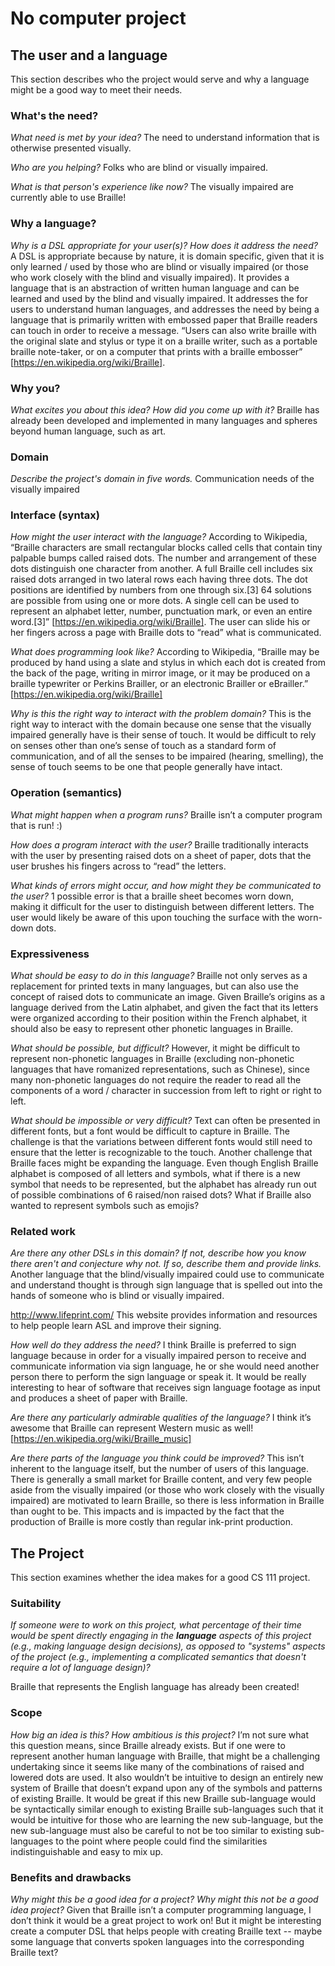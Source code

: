 # No computer project


## The user and a language
This section describes who the project would serve and why a language might be a
good way to meet their needs.


### What's the need?

_What need is met by your idea?_ 
The need to understand information that is otherwise presented visually. 

_Who are you helping?_ 
Folks who are blind or visually impaired.

_What is that person's experience like now?_ 
The visually impaired are currently able to use Braille! 


### Why a language?
_Why is a DSL appropriate for your user(s)? How does it address the need?_
A DSL is appropriate because by nature, it is domain specific, given that it is only learned / used by those who are blind or visually impaired (or those who work closely with the blind and visually impaired).
It provides a language that is an abstraction of written human language and can be learned and used by the blind and visually impaired. It addresses the for users to understand human languages, and addresses the need by being a language that is primarily written with embossed paper that Braille readers can touch in order to receive a message. “Users can also write braille with the original slate and stylus or type it on a braille writer, such as a portable braille note-taker, or on a computer that prints with a braille embosser” [https://en.wikipedia.org/wiki/Braille].


### Why you?
_What excites you about this idea? How did you come up with it?_
Braille has already been developed and implemented in many languages and spheres beyond human language, such as art. 


### Domain
_Describe the project's domain in five words._
Communication needs of the visually impaired 


### Interface (syntax)
_How might the user interact with the language?_
According to Wikipedia, “Braille characters are small rectangular blocks called cells that contain tiny palpable bumps called raised dots. The number and arrangement of these dots distinguish one character from another. A full Braille cell includes six raised dots arranged in two lateral rows each having three dots. The dot positions are identified by numbers from one through six.[3] 64 solutions are possible from using one or more dots. A single cell can be used to represent an alphabet letter, number, punctuation mark, or even an entire word.[3]” [https://en.wikipedia.org/wiki/Braille]. The user can slide his or her fingers across a page with Braille dots to “read” what is communicated. 


_What does programming look like?_
According to Wikipedia, “Braille may be produced by hand using a slate and stylus in which each dot is created from the back of the page, writing in mirror image, or it may be produced on a braille typewriter or Perkins Brailler, or an electronic Brailler or eBrailler.” [https://en.wikipedia.org/wiki/Braille]

_Why is this the right way to interact with the problem domain?_ 
 This is the right way to interact with the domain because one sense that the visually impaired generally have is their sense of touch. It would be difficult to rely on senses other than one’s sense of touch as a standard form of communication, and of all the senses to be impaired (hearing, smelling), the sense of touch seems to be one that people generally have intact. 



### Operation (semantics)
_What might happen when a program runs?_
Braille isn’t a computer program that is run! :) 

_How does a program interact with the user?_
Braille traditionally interacts with the user by presenting raised dots on a sheet of paper, dots that the user brushes his fingers across to “read” the letters. 

_What kinds of errors might occur, and how might they be communicated to the user?_
1 possible error is that a braille sheet becomes worn down, making it difficult for the user to distinguish between different letters. The user would likely be aware of this upon touching the surface with the worn-down dots. 


### Expressiveness
_What should be easy to do in this language?_
Braille not only serves as a replacement for printed texts in many languages, but can also use the concept of raised dots to communicate an image. Given Braille’s origins as a language derived from the Latin alphabet, and given the fact that its letters were organized according to their position within the French alphabet, it should also be easy to represent other phonetic languages in Braille.

_What should be possible, but difficult?_
However, it might be difficult to represent non-phonetic languages in Braille (excluding non-phonetic languages that have romanized representations, such as Chinese), since many non-phonetic languages do not require the reader to read all the components of a word / character in succession from left to right or right to left. 

_What should be impossible or very difficult?_
Text can often be presented in different fonts, but a font would be difficult to capture in Braille. The challenge is that the variations between different fonts would still need to ensure that the letter is recognizable to the touch. 
Another challenge that Braille faces might be expanding the language. Even though English Braille alphabet is composed of all letters and symbols, what if there is a new symbol that needs to be represented, but the alphabet has already run out of possible combinations of 6 raised/non raised dots? What if Braille also wanted to represent symbols such as emojis? 


### Related work
_Are there any other DSLs in this domain? If not, describe how you know there
aren't and conjecture why not. If so, describe them and provide links._
Another language that the blind/visually impaired could use to communicate and understand thought is through sign language that is spelled out into the hands of someone who is blind or visually impaired. 

http://www.lifeprint.com/ This website provides information and resources to help people learn ASL and improve their signing. 

_How well do they address the need?_
I think Braille is preferred to sign language because in order for a visually impaired person to receive and communicate information via sign language, he or she would need another person there to perform the sign language or speak it. It would be really interesting to hear of software that receives sign language footage as input and produces a sheet of paper with Braille.

_Are there any particularly admirable qualities of the language?_
I think it’s awesome that Braille can represent Western music as well! [https://en.wikipedia.org/wiki/Braille_music]

_Are there parts of the language you think could be improved?_
This isn’t inherent to the language itself, but the number of users of this language. There is generally a small market for Braille content, and very few people aside from the visually impaired (or those who work closely with the visually impaired) are motivated to learn Braille, so there is less information in Braille than ought to be. This impacts and is impacted by the fact that the production of Braille is more costly than regular ink-print production. 

## The Project
This section examines whether the idea makes for a good CS 111 project.


### Suitability
_If someone were to work on this project, what percentage of their time would be
spent directly engaging in the **language** aspects of this project (e.g.,
making language design decisions), as opposed to "systems" aspects of the
project (e.g., implementing a complicated semantics that doesn't require a lot
of language design)?_

Braille that represents the English language has already been created!

### Scope
_How big an idea is this? How ambitious is this project?_
 I’m not sure what this question means, since Braille already exists. But if one were to represent another human language with Braille, that might be a challenging undertaking since it seems like many of the combinations of raised and lowered dots are used. It also wouldn’t be intuitive to design an entirely new system of Braille that doesn’t expand upon any of the symbols and patterns of existing Braille. It would be great if this new Braille sub-language would be syntactically similar enough to existing Braille sub-languages such that it would be intuitive for those who are learning the new sub-language, but the new sub-language must also be careful to not be too similar to existing sub-languages to the point where people could find the similarities indistinguishable and easy to mix up. 


### Benefits and drawbacks
_Why might this be a good idea for a project? Why might this not be a good idea 
project?_
Given that Braille isn’t a computer programming language, I don’t think it would be a great project to work on! But it might be interesting create a computer DSL that helps people with creating Braille text -- maybe some language that converts spoken languages into the corresponding Braille text?

